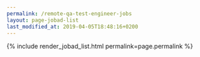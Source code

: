 ```yaml
---
permalink: /remote-qa-test-engineer-jobs
layout: page-jobad-list
last_modified_at: 2019-04-05T18:48:16+0200
---
```

{% include render_jobad_list.html permalink=page.permalink %}

